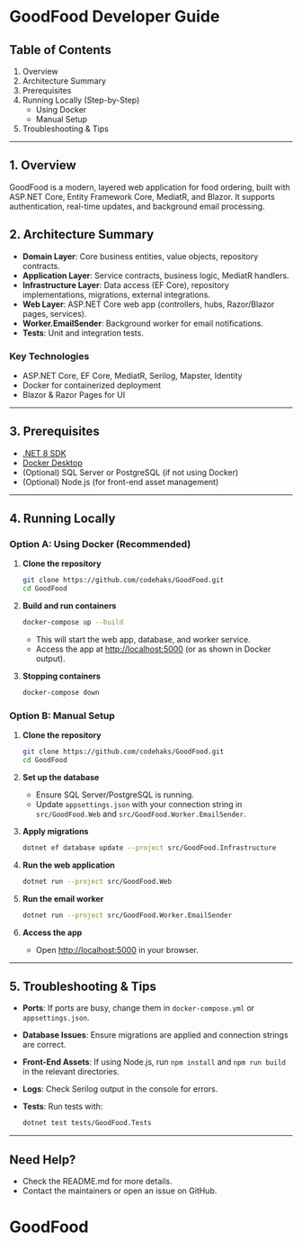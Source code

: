 # GoodFood Developer Guide

## Table of Contents

1. Overview
2. Architecture Summary
3. Prerequisites
4. Running Locally (Step-by-Step)
	- Using Docker
	- Manual Setup
5. Troubleshooting & Tips

---

## 1. Overview

GoodFood is a modern, layered web application for food ordering, built with ASP.NET Core, Entity Framework Core, MediatR, and Blazor. It supports authentication, real-time updates, and background email processing.

## 2. Architecture Summary

- **Domain Layer**: Core business entities, value objects, repository contracts.
- **Application Layer**: Service contracts, business logic, MediatR handlers.
- **Infrastructure Layer**: Data access (EF Core), repository implementations, migrations, external integrations.
- **Web Layer**: ASP.NET Core web app (controllers, hubs, Razor/Blazor pages, services).
- **Worker.EmailSender**: Background worker for email notifications.
- **Tests**: Unit and integration tests.

### Key Technologies

- ASP.NET Core, EF Core, MediatR, Serilog, Mapster, Identity
- Docker for containerized deployment
- Blazor & Razor Pages for UI

---

## 3. Prerequisites

- [.NET 8 SDK](https://dotnet.microsoft.com/download)
- [Docker Desktop](https://www.docker.com/products/docker-desktop)
- (Optional) SQL Server or PostgreSQL (if not using Docker)
- (Optional) Node.js (for front-end asset management)

---

## 4. Running Locally

### Option A: Using Docker (Recommended)

1. **Clone the repository**

	```sh
	git clone https://github.com/codehaks/GoodFood.git
	cd GoodFood
	```

2. **Build and run containers**

	```sh
	docker-compose up --build
	```
	- This will start the web app, database, and worker service.
	- Access the app at [http://localhost:5000](http://localhost:5000) (or as shown in Docker output).

3. **Stopping containers**

	```sh
	docker-compose down
	```

### Option B: Manual Setup

1. **Clone the repository**

	```sh
	git clone https://github.com/codehaks/GoodFood.git
	cd GoodFood
	```

2. **Set up the database**
	- Ensure SQL Server/PostgreSQL is running.
	- Update `appsettings.json` with your connection string in `src/GoodFood.Web` and `src/GoodFood.Worker.EmailSender`.

3. **Apply migrations**

	```sh
	dotnet ef database update --project src/GoodFood.Infrastructure
	```

4. **Run the web application**

	```sh
	dotnet run --project src/GoodFood.Web
	```

5. **Run the email worker**

	```sh
	dotnet run --project src/GoodFood.Worker.EmailSender
	```

6. **Access the app**
	- Open [http://localhost:5000](http://localhost:5000) in your browser.

---

## 5. Troubleshooting & Tips

- **Ports**: If ports are busy, change them in `docker-compose.yml` or `appsettings.json`.
- **Database Issues**: Ensure migrations are applied and connection strings are correct.
- **Front-End Assets**: If using Node.js, run `npm install` and `npm run build` in the relevant directories.
- **Logs**: Check Serilog output in the console for errors.
- **Tests**: Run tests with:

  ```sh
  dotnet test tests/GoodFood.Tests
  ```

---

## Need Help?

- Check the README.md for more details.
- Contact the maintainers or open an issue on GitHub.
# GoodFood